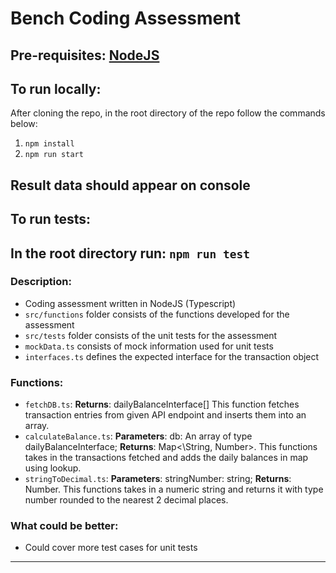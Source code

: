 # Bench Coding Assessment
Pre-requisites:
[NodeJS](https://nodejs.org/en/download/)
---
## To run locally:
After cloning the repo, in the root directory of the repo follow the commands below:
1. `npm install`
2. `npm run start`

Result data should appear on console
---
## To run tests:
In the root directory run:
`npm run test`
---

### Description:
- Coding assessment written in NodeJS (Typescript)
- `src/functions` folder consists of the functions developed for the assessment
- `src/tests` folder consists of the unit tests for the assessment
- `mockData.ts` consists of mock information used for unit tests
- `interfaces.ts` defines the expected interface for the transaction object

### Functions:
- `fetchDB.ts`: **Returns**: dailyBalanceInterface[]
 This function fetches transaction entries from given API endpoint and inserts them into an array.
- `calculateBalance.ts`: **Parameters**: db: An array of type dailyBalanceInterface; **Returns**: Map\<\String, Number>. 
This functions takes in the transactions fetched and adds the daily balances in map using lookup. 
- `stringToDecimal.ts`: **Parameters**: stringNumber: string; **Returns**: Number.
This functions takes in a numeric string and returns it with type number rounded to the nearest 2 decimal places.

### What could be better:
- Could cover more test cases for unit tests

---
